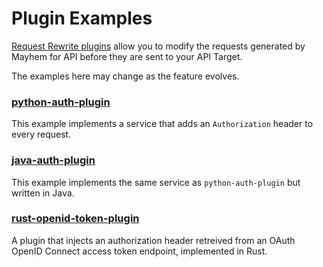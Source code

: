 # Plugin Examples

[Request Rewrite plugins](https://mayhem4api.forallsecure.com/docs/rewrite.html) allow 
you to modify the requests generated by Mayhem for API before they are sent to your 
API Target.

The examples here may change as the feature evolves.

### [python-auth-plugin](python-auth-plugin)

This example implements a service that adds an `Authorization` header to every request.

### [java-auth-plugin](java-auth-plugin)

This example implements the same service as `python-auth-plugin` but written in Java.

### [rust-openid-token-plugin](rust-openid-token-plugin)

A plugin that injects an authorization header retreived from an
OAuth OpenID Connect access token endpoint, implemented in Rust.
